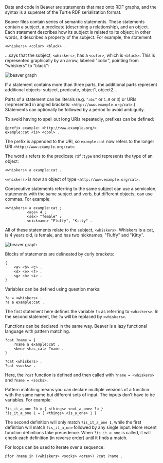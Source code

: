 Data and code in Beaver are statements that map onto RDF graphs, and the 
syntax is a superset of the Turtle RDF serialization format.

Beaver files contain series of semantic statements. These statements contain a
subject, a predicate (describing a relationship), and an object. Each statement
describes how its subject is related to its object; in other words, it 
describes a property of the subject. For example, the statement:

    <whiskers> <color> <black> .

...says that the subject, `<whiskers>`, has a `<color>`, which is `<black>`.
This is represented graphically by an arrow, labeled "color", pointing from 
"whiskers" to "black":

![beaver graph](http://i.imgur.com/1qcS3.jpg)

If a statement contains more than three parts, the additional parts represent 
additional objects: subject, predicate, object1, object2...

Parts of a statement can be literals (e.g. `"abc"` or `1.0` or `3`) or URIs 
(represented in angled brackets: `<http://www.example.org/cat>`.) Statements 
can optionally be followed by a period to avoid ambiguity.

To avoid having to spell out long URIs repeatedly, prefixes can be defined:
    
    @prefix example: <http://www.example.org/>
    example:cat <is> <cool> .

The prefix is appended to the URI, so `example:cat` now refers to the longer 
URI `<http://www.example.org/cat>`.

The word `a` refers to the predicate `rdf:type` and represents the type of an 
object:

    <whiskers> a example:cat .

`<whiskers>` is now an object of type `<http://www.example.org/cat>`.

Consecutive statements referring to the same subject can use a semicolon;
statements with the same subject and verb, but different objects, can use 
commas. For example:

    <whiskers> a example:cat ;
              <age> 4 ;
              <sex> "female" ;
              <nickname> "Fluffy", "Kitty" .

All of these statements relate to the subject, `<whiskers>`. Whiskers is a cat,
is 4 years old, is female, and has two nicknames, "Fluffy" and "Kitty".

![beaver graph](http://imgur.com/eLkIz.jpg)

Blocks of statements are delineated by curly brackets:

    {
        <a> <b> <c> .
        <d> <e> <f> .
        <g> <h> <i> .
    }

Variables can be defined using question marks:

    ?a = <whiskers> .
    ?a a example:cat .

The first statement here defines the variable `?a` as referring to 
`<whiskers>`. In the second statement, the `?a` will be replaced by 
`<whiskers>`.

Functions can be declared in the same way. Beaver is a lazy functional language
with pattern matching.

    ?cat ?name = {
        ?name a example:cat .
        <ben> <has_cat> ?name .
    }

    ?cat <whiskers> .
    ?cat <socks> .

Here, the `?cat` function is defined and then called with `?name = <whiskers>` 
and `?name = <socks>`.

Pattern matching means you can declare multiple versions of a function with the
same name but different sets of input. The inputs don't have to be variables.
For example:

    ?is_it_a_one ?b = { <things> <not_a_one> ?b }
    ?is_it_a_one 1 = { <things> <is_a_one> 1 }

The second definition will only match `?is_it_a_one 1`, while the first 
definition will match `?is_it_a_one` followed by any single input. More recent 
function definitions take precedence. When `?is_it_a_one` is called, it will 
check each definition (in reverse order) until it finds a match.

For loops can be used to iterate over a sequence:

    @for ?name in (<whiskers> <socks> <oreo>) ?cat ?name .